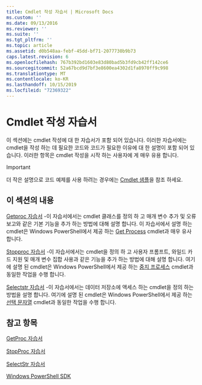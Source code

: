 ```yaml
---
title: Cmdlet 작성 자습서 | Microsoft Docs
ms.custom: ''
ms.date: 09/13/2016
ms.reviewer: ''
ms.suite: ''
ms.tgt_pltfrm: ''
ms.topic: article
ms.assetid: d0b548aa-febf-45dd-bf71-2077730b9b73
caps.latest.revision: 6
ms.openlocfilehash: 767b392bd1603e83d80bad5b3fd9cb42ff142ce6
ms.sourcegitcommit: 52a67bcd9d7bf3e8600ea4302d1fa8970ff9c998
ms.translationtype: MT
ms.contentlocale: ko-KR
ms.lasthandoff: 10/15/2019
ms.locfileid: "72369322"
---
```

# <a name="tutorials-for-writing-cmdlets"></a>Cmdlet 작성 자습서

이 섹션에는 cmdlet 작성에 대 한 자습서가 포함 되어 있습니다. 이러한 자습서에는 cmdlet을 작성 하는 데 필요한 코드와 코드가 필요한 이유에 대 한 설명이 포함 되어 있습니다. 이러한 항목은 cmdlet 작성을 시작 하는 사용자에 게 매우 유용 합니다.

> [!IMPORTANT]
> 더 작은 설명으로 코드 예제를 사용 하려는 경우에는 [Cmdlet 샘플](./cmdlet-samples.md)을 참조 하세요.

## <a name="in-this-section"></a>이 섹션의 내용

[Getproc 자습서](./getproc-tutorial.md) -이 자습서에서는 cmdlet 클래스를 정의 하 고 매개 변수 추가 및 오류 보고와 같은 기본 기능을 추가 하는 방법에 대해 설명 합니다. 이 자습서에서 설명 하는 cmdlet은 Windows PowerShell에서 제공 하는 [Get Process](/powershell/module/Microsoft.PowerShell.Management/Get-Process) cmdlet과 매우 유사 합니다.

[Stopproc 자습서](./stopproc-tutorial.md) -이 자습서에서는 cmdlet을 정의 하 고 사용자 프롬프트, 와일드 카드 지원 및 매개 변수 집합 사용과 같은 기능을 추가 하는 방법에 대해 설명 합니다. 여기에 설명 된 cmdlet은 Windows PowerShell에서 제공 하는 [중지 프로세스](/powershell/module/Microsoft.PowerShell.Management/Stop-Process) cmdlet과 동일한 작업을 수행 합니다.

[Selectstr 자습서](./selectstr-tutorial.md) -이 자습서에서는 데이터 저장소에 액세스 하는 cmdlet을 정의 하는 방법을 설명 합니다. 여기에 설명 된 cmdlet은 Windows PowerShell에서 제공 하는 [선택 문자열](/powershell/module/microsoft.powershell.utility/select-string) cmdlet과 동일한 작업을 수행 합니다.

## <a name="see-also"></a>참고 항목

[GetProc 자습서](./getproc-tutorial.md)

[StopProc 자습서](./stopproc-tutorial.md)

[SelectStr 자습서](./selectstr-tutorial.md)

[Windows PowerShell SDK](../windows-powershell-reference.md)
